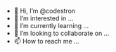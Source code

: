 - 👋 Hi, I’m @codestron
- 👀 I’m interested in ...
- 🌱 I’m currently learning ...
- 💞️ I’m looking to collaborate on ...
- 📫 How to reach me ...

<!---
codestron/codestron is a ✨ special ✨ repository because its `README.md` (this file) appears on your GitHub profile.
You can click the Preview link to take a look at your changes.
--->
